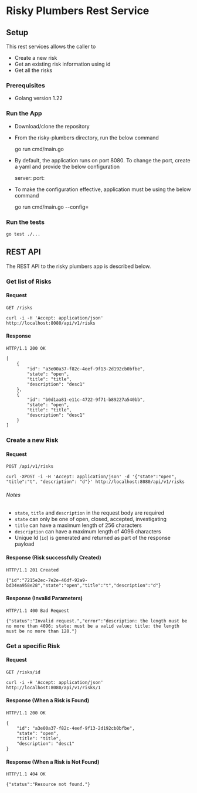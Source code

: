 # Risky Plumbers Rest Service

## Setup
This rest services allows the caller to
- Create a new risk
- Get an existing risk information using id
- Get all the risks

### Prerequisites
- Golang version 1.22

### Run the App
- Download/clone the repository
- From the risky-plumbers directory, run the below command


    go run cmd/main.go

- By default, the application runs on port 8080. To change the port, create a yaml and provide the below configuration


    server:
        port: <port>

- To make the configuration effective, application must be using the below command


    go run cmd/main.go --config=<path to the configuration file>

### Run the tests

    go test ./...

## REST API

The REST API to the risky plumbers app is described below.

### Get list of Risks

#### Request

`GET /risks`

    curl -i -H 'Accept: application/json' http://localhost:8080/api/v1/risks

#### Response

    HTTP/1.1 200 OK

    [
        {
            "id": "a3e00a37-f82c-4eef-9f13-2d192cb0bfbe",
            "state": "open",
            "title": "title",
            "description": "desc1"
        },
        {
            "id": "b0d1aa81-e11c-4722-9f71-b89227a540bb",
            "state": "open",
            "title": "title",
            "description": "desc1"
        }
    ]

### Create a new Risk

#### Request

`POST /api/v1/risks`

    curl -XPOST -i -H 'Accept: application/json' -d '{"state":"open", "title":"t", "description": "d"}' http://localhost:8080/api/v1/risks


###### Notes 
- `state`, `title` and `description` in the request body are required
- `state` can only be one of open, closed, accepted, investigating
- `title` can have a maximum length of 256 characters
- `description` can have a maximum length of 4096 characters
- Unique Id (`id`) is generated and returned as part of the response payload 

#### Response (Risk successfully Created)

    HTTP/1.1 201 Created

    {"id":"7215e2ec-7e2e-46df-92a9-bd34ea958e28","state":"open","title":"t","description":"d"}


#### Response (Invalid Parameters)

    HTTP/1.1 400 Bad Request

    {"status":"Invalid request.","error":"description: the length must be no more than 4096; state: must be a valid value; title: the length must be no more than 128."}


### Get a specific Risk

#### Request

`GET /risks/id`

    curl -i -H 'Accept: application/json' http://localhost:8080/api/v1/risks/1

#### Response (When a Risk is Found)

    HTTP/1.1 200 OK

    {
        "id": "a3e00a37-f82c-4eef-9f13-2d192cb0bfbe",
        "state": "open",
        "title": "title",
        "description": "desc1"
    }

#### Response (When a Risk is Not Found)

    HTTP/1.1 404 OK

    {"status":"Resource not found."}


